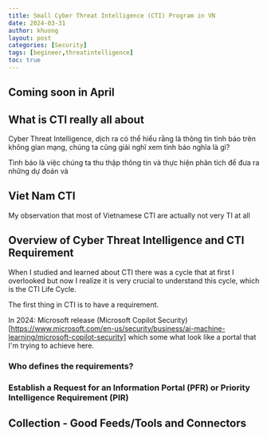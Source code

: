 ```yaml
---
title: Small Cyber Threat Intelligence (CTI) Program in VN
date: 2024-03-31
author: khuong
layout: post
categories: [Security]
tags: [begineer,threatintelligence]   
toc: true
---
```


## Coming soon in April 

## What is CTI really all about

Cyber Threat Intelligence, dịch ra có thể hiểu rằng là thông tin tình báo trên không gian mạng, chúng ta cũng giải nghĩ xem tình báo nghĩa là gì?

Tình báo là việc chúng ta thu thập thông tin và thực hiện phân tích để đưa ra những dự đoán và 

## Viet Nam CTI 

My observation that most of Vietnamese CTI are actually not very TI at all

## Overview of Cyber Threat Intelligence and CTI Requirement



When I studied and learned about CTI there was a cycle that at first I overlooked but now I realize it is very crucial to understand this cycle, which is the CTI Life Cycle.

The first thing in CTI is to have a requirement.

In 2024: Microsoft release (Microsoft Copilot Security)[https://www.microsoft.com/en-us/security/business/ai-machine-learning/microsoft-copilot-security] which some what look like a portal that I'm trying to achieve here. 

### Who defines the requirements?

### Establish a Request for an Information Portal (PFR) or Priority Intelligence Requirement (PIR) 

## Collection - Good Feeds/Tools and Connectors




